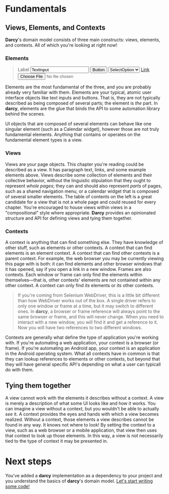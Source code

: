 # Fundamentals

## Views, Elements, and Contexts

**Darcy**'s domain model consists of three main constructs: views, elements, and contexts. All of which you're looking at right now!

### Elements

> <label for="TextInput">Label <input type="text" name="TextInput" value="TextInput"></label> <input type="button" value="Button"> <select><option>SelectOption</option></select> <a href="">Link</a> <input type="file">

Elements are the most fundamental of the three, and you are probably already very familiar with them. Elements are your typical, atomic user interface objects like text inputs and buttons. That is, they are not typically described as being composed of several parts; the element is _the_ part. In **darcy**, elements are the glue that binds the API to some automation library behind the scenes.

UI objects that are composed of several elements can behave like one singular element (such as a Calendar widget), however those are not truly fundamental elements. Anything that contains or operates on the fundamental element types is a view.

### Views

Views are your page objects. This chapter you're reading could be described as a view. It has paragraph text, links, and some example elements above. Views describe some collection of elements and their collective behavior, without the linguistic stipulation that they ought to represent _whole pages_; they can and should also represent _parts_ of pages, such as a shared navigation menu, or a calendar widget that is composed of several smaller elements. The table of contents on the left is a great candidate for a view that is not a whole page and could reused for every chapter. You're encouraged to house views within views in a "compositional" style where appropriate. **Darcy** provides an opinionated structure and API for defining views and tying them together.

### Contexts

A context is anything that can find something else. They have knowledge of other stuff, such as elements or other contexts. A context that can find elements is an element context. A context that can find other contexts is a parent context. For example, the web browser you may be currently viewing this page with is both: it can find elements and other browser windows that it has opened, say if you open a link in a new window. Frames are also contexts. Each window or frame can only find the elements within themselves&mdash;that is, other contexts' elements are not contained within any other context. A context can only find _its_ elements or _its_ other contexts.

> If you're coming from Selenium WebDriver, this is a little bit different than how WebDriver works out of the box. A single driver refers to only one window or frame at a time, but it may switch to different ones. In **darcy**, a browser or frame reference will always point to the same browser or frame, and this will never change. When you need to interact with a new window, you will find it and get a reference to it. Now you will have two references to two different windows.

Contexts are generally what define the type of application you're working with. If you're automating a web application, your context is a browser (or frame). If you're automating an Android app, your context is an application in the Android operating system. What all contexts have in common is that they can lookup references to elements or other contexts, but beyond that they will have general specific API's depending on what a user can typicall do with them.

## Tying them together

A view cannot work with the elements it describes without a context. A view is merely a description of what some UI looks like and how it works. You can imagine a view without a context, but you wouldn't be able to actually _see_ it. A context provides the eyes and hands with which a view becomes realized. Without a context, those elements a view describes cannot be found in any way. It knows not where to look! By setting the context to a view, such as a web browser or a mobile application, that view then uses that context to look up those elements. In this way, a view is not necessarily tied to the type of context it may be presented in.

# Next steps

You've added a **darcy** implementation as a dependency to your project and you understand the basics of **darcy**'s domain model. [Let's start writing some code!](defining_a_view.md)
